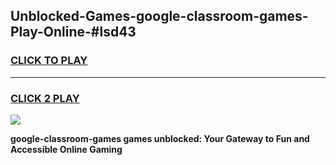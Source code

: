 
## Unblocked-Games-google-classroom-games-Play-Online-#lsd43
<h3>
<a href="https://premium.freeplayer.one?title=google-classroom-games&ref=27F">CLICK TO PLAY</a></h3>
<hr>

<h3>
<a href="https://premium.freeplayer.one?title=google-classroom-games&ref=27F">CLICK 2 PLAY</a>
  
</h3>

<a href="https://premium.freeplayer.one?title=google-classroom-games&ref=27F"><img src="https://clearcache.store/games.png"></a>


**google-classroom-games games unblocked: Your Gateway to Fun and Accessible Online Gaming**
